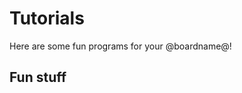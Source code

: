 # Tutorials

Here are some fun programs for your @boardname@!

## Fun stuff

<!-- ```codecard -->
<!-- [{ -->
<!--   "name": "Tutorial1", -->
<!--   "description": "Blink", -->
<!--   "url":"/tutorials/tutorial1", -->
<!--   "cardType": "tutorial" -->
<!-- }] -->
<!-- ``` -->
